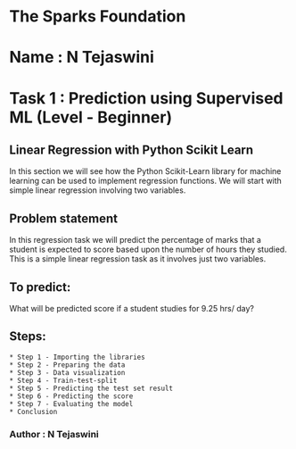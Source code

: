 # The Sparks Foundation
# Name   : N Tejaswini
# Task 1 : Prediction using Supervised ML (Level - Beginner)


## **Linear Regression with Python Scikit Learn**
In this section we will see how the Python Scikit-Learn library for machine learning can be used to implement regression functions. We will start with simple linear regression involving two variables.

## **Problem statement**
In this regression task we will predict the percentage of marks that a student is expected to score based upon the number of hours they studied. This is a simple linear regression task as it involves just two variables.

## To predict:
What will be predicted score if a student studies for 9.25 hrs/ day?

## Steps:
    * Step 1 - Importing the libraries
    * Step 2 - Preparing the data
    * Step 3 - Data visualization
    * Step 4 - Train-test-split
    * Step 5 - Predicting the test set result
    * Step 6 - Predicting the score
    * Step 7 - Evaluating the model
    * Conclusion
 
### Author : N Tejaswini